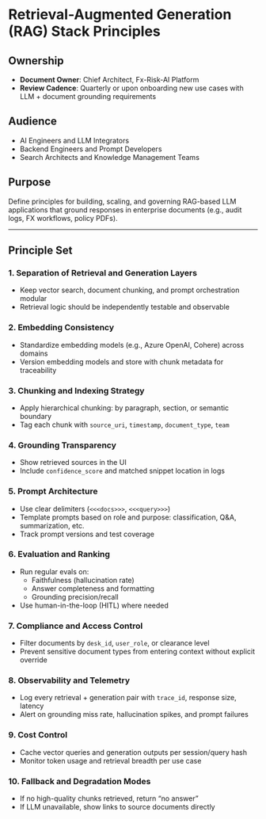 # Retrieval-Augmented Generation (RAG) Stack Principles

## Ownership

- **Document Owner**: Chief Architect, Fx-Risk-AI Platform  
- **Review Cadence**: Quarterly or upon onboarding new use cases with LLM + document grounding requirements

## Audience

- AI Engineers and LLM Integrators  
- Backend Engineers and Prompt Developers  
- Search Architects and Knowledge Management Teams

## Purpose

Define principles for building, scaling, and governing RAG-based LLM applications that ground responses in enterprise documents (e.g., audit logs, FX workflows, policy PDFs).

---

## Principle Set

### 1. Separation of Retrieval and Generation Layers

- Keep vector search, document chunking, and prompt orchestration modular  
- Retrieval logic should be independently testable and observable

### 2. Embedding Consistency

- Standardize embedding models (e.g., Azure OpenAI, Cohere) across domains  
- Version embedding models and store with chunk metadata for traceability

### 3. Chunking and Indexing Strategy

- Apply hierarchical chunking: by paragraph, section, or semantic boundary  
- Tag each chunk with `source_uri`, `timestamp`, `document_type`, `team`

### 4. Grounding Transparency

- Show retrieved sources in the UI  
- Include `confidence_score` and matched snippet location in logs

### 5. Prompt Architecture

- Use clear delimiters (`<<<docs>>>`, `<<<query>>>`)  
- Template prompts based on role and purpose: classification, Q&A, summarization, etc.  
- Track prompt versions and test coverage

### 6. Evaluation and Ranking

- Run regular evals on:
  - Faithfulness (hallucination rate)  
  - Answer completeness and formatting  
  - Grounding precision/recall  
- Use human-in-the-loop (HITL) where needed

### 7. Compliance and Access Control

- Filter documents by `desk_id`, `user_role`, or clearance level  
- Prevent sensitive document types from entering context without explicit override

### 8. Observability and Telemetry

- Log every retrieval + generation pair with `trace_id`, response size, latency  
- Alert on grounding miss rate, hallucination spikes, and prompt failures

### 9. Cost Control

- Cache vector queries and generation outputs per session/query hash  
- Monitor token usage and retrieval breadth per use case

### 10. Fallback and Degradation Modes

- If no high-quality chunks retrieved, return “no answer”  
- If LLM unavailable, show links to source documents directly
